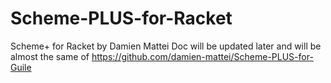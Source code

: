 # Scheme-PLUS-for-Racket
Scheme+ for Racket by Damien Mattei 
Doc will be updated later and will be almost the same of https://github.com/damien-mattei/Scheme-PLUS-for-Guile
